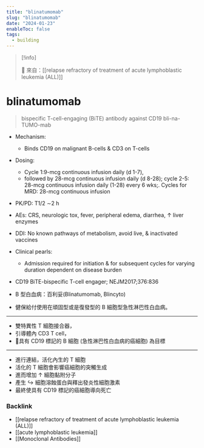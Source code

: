 ```yaml
---
title: "blinatumomab"
slug: "blinatumomab"
date: "2024-01-23"
enableToc: false
tags:
  - building
---
```


> [!info]
>
> 🌱 來自：[[relapse refractory of treatment of acute lymphoblastic leukemia (ALL)]]

# blinatumomab

> bispecific T-cell-engaging (BiTE) antibody against CD19
> bli-na-TUMO-mab

- Mechanism:
  - Binds CD19 on malignant B-cells & CD3 on T-cells
- Dosing:
  - Cycle 1:9-mcg continuous infusion daily (d 1-7),
  - followed by 28-mcg continuous infusion daily (d 8-28); cycle 2-5: 28-mcg continuous infusion daily (1-28) every 6 wks;. Cycles for MRD: 28-mcg continuous infusion
- PK/PD: T1/2 ∼2 h
- AEs: CRS, neurologic tox, fever, peripheral edema, diarrhea, ↑ liver enzymes
- DDI: No known pathways of metabolism, avoid live, & inactivated vaccines
- Clinical pearls:
  - Admission required for initiation & for subsequent cycles for varying duration dependent on disease burden

- CD19 BiTE-bispecific T-cell engager; NEJM2017;376:836
- B 型白血病：百利妥(Blinatumomab, Blincyto)
- 健保給付使用在頑固型或是復發型的 B 細胞型急性淋巴性白血病。

---

- 雙特異性 T 細胞接合器，
- 引導體內 CD3 T cell，
- 🚫具有 CD19 標記的 B 細胞 (急性淋巴性白血病的癌細胞) 為目標

---

- 進行連結，活化內生的 T 細胞
- 活化的 T 細胞會影響癌細胞的突觸生成
- 進而增加 ↑ 細胞黏附分子
- 產生 ↪ 細胞溶蝕蛋白與釋出發炎性細胞激素
- 最終使具有 CD19 標記的癌細胞導向死亡

### Backlink

- [[relapse refractory of treatment of acute lymphoblastic leukemia (ALL)]]
- [[acute lymphoblastic leukemia]]
- [[Monoclonal Antibodies]]
